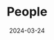 ---
title: People
weight: 10 # Position of section on page
date: 2024-03-24

type: landing

sections:
  - block: people
    content:
      title: Equipe pédagogique
      # Choose which groups/teams of users to display.
      #   Edit `user_groups` in each user's profile to add them to one or more of these groups.
      user_groups:
          - Principal Investigators
          - Researchers
          - Grad Students
          - Administration
          - Visitors
          - Alumni
      sort_by: Params.last_name
      sort_ascending: true
    design:
      show_interests: false
      show_role: true
      show_social: true
---